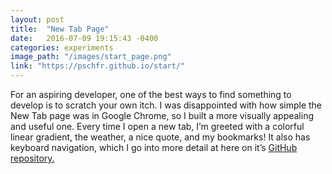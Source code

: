 ```yaml
---
layout: post
title:  "New Tab Page"
date:   2016-07-09 19:15:43 -0400
categories: experiments
image_path: "/images/start_page.png"
link: "https://pschfr.github.io/start/"
---
```

For an aspiring developer, one of the best ways to find something to develop is to scratch your own itch. I was disappointed with how simple the New Tab page was in Google Chrome, so I built a more visually appealing and useful one. Every time I open a new tab, I’m greeted with a colorful linear gradient, the weather, a nice quote, and my bookmarks! It also has keyboard navigation, which I go into more detail at here on it’s [GitHub repository.](https://github.com/pschfr/Start)
